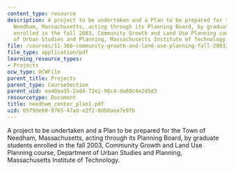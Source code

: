 ```yaml
---
content_type: resource
description: A project to be undertaken and a Plan to be prepared for the Town of
  Needham, Massachusetts, acting through its Planning Board, by graduate students
  enrolled in the fall 2003, Community Growth and Land Use Planning course, Department
  of Urban Studies and Planning, Massachusetts Institute of Technology.
file: /courses/11-360-community-growth-and-land-use-planning-fall-2003/65f9de60976547ade2f28db8aea7e97b_needham_center_plan1.pdf
file_type: application/pdf
learning_resource_types:
- Projects
ocw_type: OCWFile
parent_title: Projects
parent_type: CourseSection
parent_uid: ea40aa35-2ad4-73e1-98c4-da80c4e2d5d3
resourcetype: Document
title: needham_center_plan1.pdf
uid: 65f9de60-9765-47ad-e2f2-8db8aea7e97b
---
```

A project to be undertaken and a Plan to be prepared for the Town of Needham, Massachusetts, acting through its Planning Board, by graduate students enrolled in the fall 2003, Community Growth and Land Use Planning course, Department of Urban Studies and Planning, Massachusetts Institute of Technology.

